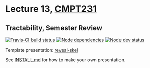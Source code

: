 # Lecture 13, [CMPT231](https://cmpt231-16fa.github.io)
## Tractability, Semester Review

[![Travis-CI build status](https://travis-ci.org/cmpt231-16fa/lec13.svg)](https://travis-ci.org/cmpt231-16fa/lec13)
[![Node dependencies](https://david-dm.org/cmpt231-16fa/lec13.svg)](https://david-dm.org/cmpt231-16fa/lec13)
[![Node dev status](https://david-dm.org/cmpt231-16fa/lec13/dev-status.svg)](https://david-dm.org/cmpt231-16fa/lec13?type=dev)

Template presentation: [reveal-skel](https://github.com/sermons/reveal-skel)

See [INSTALL.md](INSTALL.md)
for how to make your own presentation.
